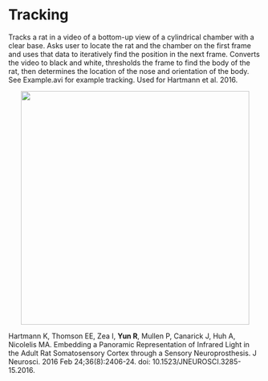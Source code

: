 # Tracking

Tracks a rat in a video of a bottom-up view of a cylindrical chamber with a clear base. Asks user to locate the rat and the chamber on the first frame and uses that data to iteratively find the position in the next frame. Converts the video to black and white, thresholds the frame to find the body of the rat, then determines the location of the nose and orientation of the body. See Example.avi for example tracking. Used for Hartmann et al. 2016.

<p align="center">
  <img width="455" height="465" src="https://github.com/richyyun/Tracking/blob/main/Example.PNG">
</p>

Hartmann K, Thomson EE, Zea I, **Yun R**, Mullen P, Canarick J, Huh A, Nicolelis MA. Embedding a Panoramic Representation of Infrared Light in the Adult Rat Somatosensory Cortex through a Sensory Neuroprosthesis. J Neurosci. 2016 Feb 24;36(8):2406-24. doi: 10.1523/JNEUROSCI.3285-15.2016.
